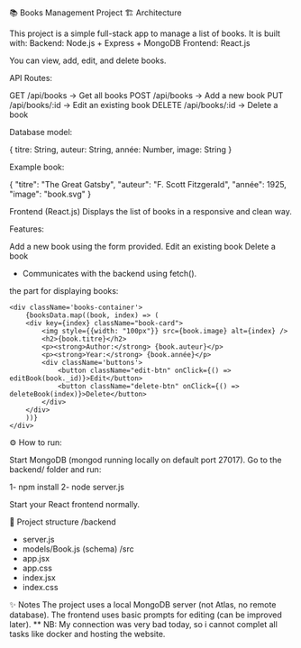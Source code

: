 📚 Books Management Project
🏗️ Architecture

This project is a simple full-stack app to manage a list of books.
It is built with:
Backend: Node.js + Express + MongoDB
Frontend: React.js

You can view, add, edit, and delete books.

API Routes:

GET /api/books → Get all books
POST /api/books → Add a new book
PUT /api/books/:id → Edit an existing book
DELETE /api/books/:id → Delete a book

Database model:

{
  titre: String,
  auteur: String,
  année: Number,
  image: String
}

Example book:

{
  "titre": "The Great Gatsby",
  "auteur": "F. Scott Fitzgerald",
  "année": 1925,
  "image": "book.svg"
}

Frontend (React.js)
Displays the list of books in a responsive and clean way.

Features:

Add a new book using the form provided.
Edit an existing book
Delete a book

* Communicates with the backend using fetch().

the part for displaying books:

    <div className='books-container'>
        {booksData.map((book, index) => (
        <div key={index} className="book-card">
            <img style={{width: "100px"}} src={book.image} alt={index} />
            <h2>{book.titre}</h2>
            <p><strong>Author:</strong> {book.auteur}</p>
            <p><strong>Year:</strong> {book.année}</p>
            <div className='buttons'>
                <button className="edit-btn" onClick={() => editBook(book._id)}>Edit</button>
                <button className="delete-btn" onClick={() => deleteBook(index)}>Delete</button>
            </div>
        </div>
        ))}
    </div>

⚙️ How to run:

Start MongoDB (mongod running locally on default port 27017).
Go to the backend/ folder and run:

1- npm install
2- node server.js

Start your React frontend normally.

📂 Project structure
/backend
  - server.js
  - models/Book.js (schema)
/src
  - app.jsx
  - app.css
  - index.jsx
  - index.css

✨ Notes
The project uses a local MongoDB server (not Atlas, no remote database).
The frontend uses basic prompts for editing (can be improved later).
** NB: My connection was very bad today, so i cannot complet all tasks like docker and hosting the website.
